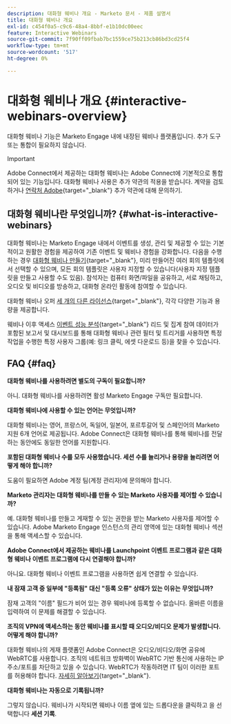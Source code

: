 ```yaml
---
description: 대화형 웨비나 개요 - Marketo 문서 - 제품 설명서
title: 대화형 웨비나 개요
exl-id: c454f0a5-c9c6-48a4-8bbf-e1b10dc00eec
feature: Interactive Webinars
source-git-commit: 7f90ff09fbab7bc1559ce75b213cb86bd3cd25f4
workflow-type: tm+mt
source-wordcount: '517'
ht-degree: 0%

---
```


# 대화형 웨비나 개요 {#interactive-webinars-overview}

대화형 웨비나 기능은 Marketo Engage 내에 내장된 웨비나 플랫폼입니다. 추가 도구 또는 통합이 필요하지 않습니다.

>[!IMPORTANT]
>
>Adobe Connect에서 제공하는 대화형 웨비나는 Adobe Connect에 기본적으로 통합되어 있는 기능입니다. 대화형 웨비나 사용은 추가 약관의 적용을 받습니다. 계약을 검토하거나 [연락처 Adobe](https://nation.marketo.com/t5/support/ct-p/Support){target="_blank"} 추가 약관에 대해 문의하기.

## 대화형 웨비나란 무엇입니까? {#what-is-interactive-webinars}

대화형 웨비나는 Marketo Engage 내에서 이벤트를 생성, 관리 및 제공할 수 있는 기본적이고 원활한 경험을 제공하여 기존 이벤트 및 웨비나 경험을 강화합니다. 다음을 수행하는 경우 [대화형 웨비나 만들기](/help/marketo/product-docs/demand-generation/events/interactive-webinars/create-an-interactive-webinar.md){target="_blank"}, 미리 만들어진 여러 회의 템플릿에서 선택할 수 있으며, 모든 회의 템플릿은 사용자 지정할 수 있습니다(사용자 지정 템플릿을 만들고 사용할 수도 있음). 참석자는 컴퓨터 화면/파일을 공유하고, 서로 채팅하고, 오디오 및 비디오를 방송하고, 대화형 온라인 활동에 참여할 수 있습니다.

대화형 웨비나 오퍼 [세 개의 다른 라이선스](/help/marketo/product-docs/demand-generation/events/interactive-webinars/user-and-license-management.md){target="_blank"}, 각각 다양한 기능과 용량을 제공합니다.

웨비나 이후 액세스 [이벤트 성능 분석](/help/marketo/product-docs/demand-generation/events/interactive-webinars/event-workflows.md){target="_blank"} 리드 및 집계 참여 데이터가 포함된 보고서 및 대시보드를 통해 대화형 웨비나 관련 필터 및 트리거를 사용하면 특정 작업을 수행한 특정 사용자 그룹(예: 링크 클릭, 에셋 다운로드 등)을 찾을 수 있습니다.

## FAQ {#faq}

**대화형 웨비나를 사용하려면 별도의 구독이 필요합니까?**

아니. 대화형 웨비나를 사용하려면 활성 Marketo Engage 구독만 필요합니다.

**대화형 웨비나에 사용할 수 있는 언어는 무엇입니까?**

대화형 웨비나는 영어, 프랑스어, 독일어, 일본어, 포르투갈어 및 스페인어의 Marketo 지원 6개 언어로 제공됩니다. Adobe Connect은 대화형 웨비나를 통해 웨비나를 전달하는 동안에도 동일한 언어를 지원합니다.

**포함된 대화형 웨비나 수를 모두 사용했습니다. 세션 수를 늘리거나 용량을 늘리려면 어떻게 해야 합니까?**

도움이 필요하면 Adobe 계정 팀(계정 관리자)에 문의해야 합니다.

**Marketo 관리자는 대화형 웨비나를 만들 수 있는 Marketo 사용자를 제어할 수 있습니까?**

예. 대화형 웨비나를 만들고 게재할 수 있는 권한을 받는 Marketo 사용자를 제어할 수 있습니다. Adobe Marketo Engage 인스턴스의 관리 영역에 있는 대화형 웨비나 섹션을 통해 액세스할 수 있습니다.

**Adobe Connect에서 제공하는 웨비나를 Launchpoint 이벤트 프로그램과 같은 대화형 웨비나 이벤트 프로그램에 다시 연결해야 합니까?**

아니요. 대화형 웨비나 이벤트 프로그램을 사용하면 쉽게 연결할 수 있습니다.

**내 잠재 고객 중 일부에 &quot;등록됨&quot; 대신 &quot;등록 오류&quot; 상태가 있는 이유는 무엇입니까?**

잠재 고객의 &quot;이름&quot; 필드가 비어 있는 경우 웨비나에 등록할 수 없습니다. 올바른 이름을 입력하여 이 문제를 해결할 수 있습니다.

**조직의 VPN에 액세스하는 동안 웨비나를 표시할 때 오디오/비디오 문제가 발생합니다. 어떻게 해야 합니까?**

대화형 웨비나의 게재 플랫폼인 Adobe Connect은 오디오/비디오/화면 공유에 WebRTC를 사용합니다. 조직의 네트워크 방화벽이 WebRTC 기반 통신에 사용하는 IP 주소/포트를 차단하고 있을 수 있습니다. WebRTC가 작동하려면 IT 팀이 이러한 포트를 허용해야 합니다. [자세히 알아보기](https://helpx.adobe.com/in/adobe-connect/firewall-proxy-server-configuration-adobe-connect.html){target="_blank"}.

**대화형 웨비나는 자동으로 기록됩니까?**

그렇지 않습니다. 웨비나가 시작되면 웨비나 이름 옆에 있는 드롭다운을 클릭하고 을 선택합니다 **세션 기록**.
